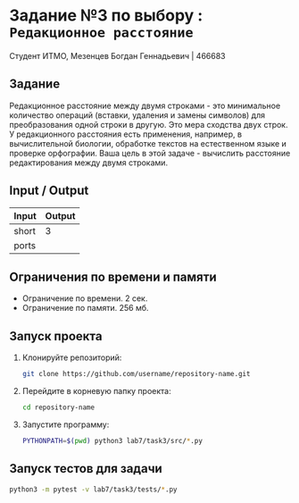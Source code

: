 # Задание №3 по выбору  : `Редакционное расстояние`
Студент ИТМО, Мезенцев Богдан Геннадьевич | 466683

## Задание
Редакционное расстояние между двумя строками - это минимальное количество операций (вставки, удаления и замены символов) для преобразования одной строки в другую.
Это мера сходства двух строк.
У редакционного расстояния есть применения, например, в вычислительной биологии, обработке текстов на естественном языке и проверке орфографии.
Ваша цель в этой задаче - вычислить расстояние редактирования между двумя строками.

## Input / Output 

| Input | Output |
|-------|--------|
| short | 3      | 
| ports |        |

## Ограничения по времени и памяти

- Ограничение по времени. 2 сек.
- Ограничение по памяти. 256 мб.

## Запуск проекта
1. Клонируйте репозиторий:
   ```bash
   git clone https://github.com/username/repository-name.git
   ```
2. Перейдите в корневую папку проекта:
   ```bash
   cd repository-name
   ```
3. Запустите программу:
   ```bash
   PYTHONPATH=$(pwd) python3 lab7/task3/src/*.py
   ```

## Запуск тестов для задачи
   ```bash
  python3 -m pytest -v lab7/task3/tests/*.py
   ```
